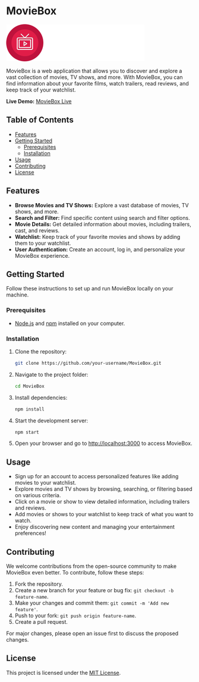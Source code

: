# MovieBox

![MovieBox Logo](./src/assets/logoDark.svg)

MovieBox is a web application that allows you to discover and explore a vast collection of movies, TV shows, and more. With MovieBox, you can find information about your favorite films, watch trailers, read reviews, and keep track of your watchlist.

**Live Demo:** [MovieBox Live]()

## Table of Contents

- [Features](#features)
- [Getting Started](#getting-started)
  - [Prerequisites](#prerequisites)
  - [Installation](#installation)
- [Usage](#usage)
- [Contributing](#contributing)
- [License](#license)

## Features

- **Browse Movies and TV Shows:** Explore a vast database of movies, TV shows, and more.
- **Search and Filter:** Find specific content using search and filter options.
- **Movie Details:** Get detailed information about movies, including trailers, cast, and reviews.
- **Watchlist:** Keep track of your favorite movies and shows by adding them to your watchlist.
- **User Authentication:** Create an account, log in, and personalize your MovieBox experience.

## Getting Started

Follow these instructions to set up and run MovieBox locally on your machine.

### Prerequisites

- [Node.js](https://nodejs.org/) and [npm](https://www.npmjs.com/) installed on your computer.

### Installation

1. Clone the repository:

   ```bash
   git clone https://github.com/your-username/MovieBox.git
   ```

2. Navigate to the project folder:

   ```bash
   cd MovieBox
   ```

3. Install dependencies:

   ```bash
   npm install
   ```

4. Start the development server:

   ```bash
   npm start
   ```

5. Open your browser and go to [http://localhost:3000](http://localhost:3000) to access MovieBox.

## Usage

- Sign up for an account to access personalized features like adding movies to your watchlist.
- Explore movies and TV shows by browsing, searching, or filtering based on various criteria.
- Click on a movie or show to view detailed information, including trailers and reviews.
- Add movies or shows to your watchlist to keep track of what you want to watch.
- Enjoy discovering new content and managing your entertainment preferences!

## Contributing

We welcome contributions from the open-source community to make MovieBox even better. To contribute, follow these steps:

1. Fork the repository.
2. Create a new branch for your feature or bug fix: `git checkout -b feature-name`.
3. Make your changes and commit them: `git commit -m 'Add new feature'`.
4. Push to your fork: `git push origin feature-name`.
5. Create a pull request.

For major changes, please open an issue first to discuss the proposed changes.

## License

This project is licensed under the [MIT License](./LICENSE.md).